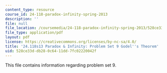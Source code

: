 ```yaml
---
content_type: resource
course_id: 24-118-paradox-infinity-spring-2013
description: ''
file: null
file_location: /coursemedia/24-118-paradox-infinity-spring-2013/528ce33ddb280c6411dd7fc02220042f_MIT24_118S13_ProbSet9.pdf
file_type: application/pdf
layout: pdf
license: https://creativecommons.org/licenses/by-nc-sa/4.0/
title: '24.118s13 Paradox & Infinity: Problem Set 9 Godel''s Theorem'
uid: 528ce33d-db28-0c64-11dd-7fc02220042f
---
```

This file contains information regarding problem set 9.